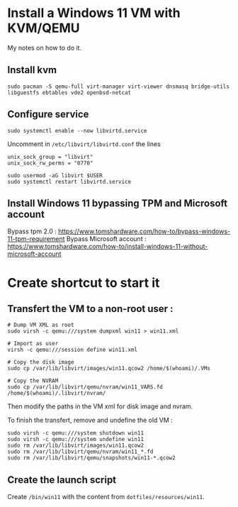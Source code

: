 # Install a Windows 11 VM with KVM/QEMU

My notes on how to do it.

## Install kvm 
```
sudo pacman -S qemu-full virt-manager virt-viewer dnsmasq bridge-utils libguestfs ebtables vde2 openbsd-netcat
```

## Configure service
```
sudo systemctl enable --now libvirtd.service
```
Uncomment in ```/etc/libvirt/libvirtd.conf``` the lines
```
unix_sock_group = "libvirt"
unix_sock_rw_perms = "0770"
```

```
sudo usermod -aG libvirt $USER
sudo systemctl restart libvirtd.service
```


## Install Windows 11 bypassing TPM and Microsoft account
Bypass tpm 2.0 : https://www.tomshardware.com/how-to/bypass-windows-11-tpm-requirement
Bypass Microsoft account : https://www.tomshardware.com/how-to/install-windows-11-without-microsoft-account


# Create shortcut to start it
## Transfert the VM to a non-root user :
```
# Dump VM XML as root
sudo virsh -c qemu:///system dumpxml win11 > win11.xml

# Import as user
virsh -c qemu:///session define win11.xml

# Copy the disk image
sudo cp /var/lib/libvirt/images/win11.qcow2 /home/$(whoami)/.VMs

# Copy the NVRAM
sudo cp /var/lib/libvirt/qemu/nvram/win11_VARS.fd /home/$(whoami)/.libvirt/nvram/
```
Then modify the paths in the VM xml for disk image and nvram.

To finish the transfert, remove and undefine the old VM :
```
sudo virsh -c qemu:///system shutdown win11
sudo virsh -c qemu:///system undefine win11
sudo rm /var/lib/libvirt/images/win11.qcow2
sudo rm /var/lib/libvirt/qemu/nvram/win11_*.fd
sudo rm /var/lib/libvirt/qemu/snapshots/win11-*.qcow2

```

## Create the launch script
Create ```/bin/win11``` with the content from ```dotfiles/resources/win11```.



```
```
```
```
